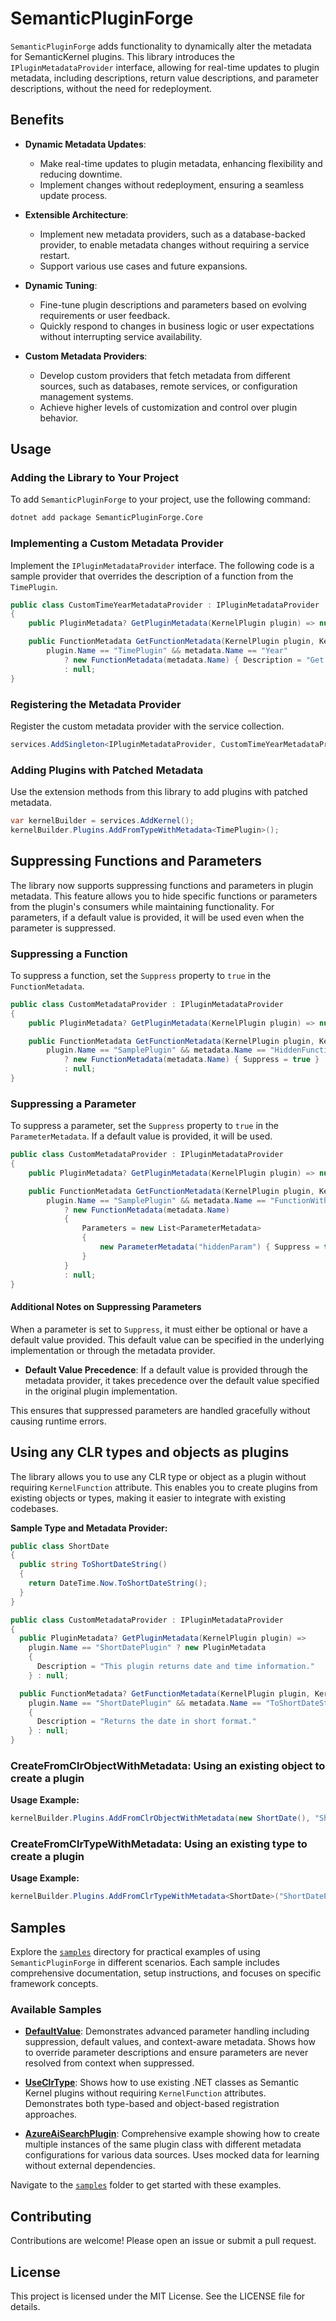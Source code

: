 # SemanticPluginForge

`SemanticPluginForge` adds functionality to dynamically alter the metadata for SemanticKernel plugins. This library introduces the `IPluginMetadataProvider` interface, allowing for real-time updates to plugin metadata, including descriptions, return value descriptions, and parameter descriptions, without the need for redeployment.

## Benefits

- **Dynamic Metadata Updates**:
  - Make real-time updates to plugin metadata, enhancing flexibility and reducing downtime.
  - Implement changes without redeployment, ensuring a seamless update process.

- **Extensible Architecture**:
  - Implement new metadata providers, such as a database-backed provider, to enable metadata changes without requiring a service restart.
  - Support various use cases and future expansions.

- **Dynamic Tuning**:
  - Fine-tune plugin descriptions and parameters based on evolving requirements or user feedback.
  - Quickly respond to changes in business logic or user expectations without interrupting service availability.

- **Custom Metadata Providers**:
  - Develop custom providers that fetch metadata from different sources, such as databases, remote services, or configuration management systems.
  - Achieve higher levels of customization and control over plugin behavior.

## Usage

### Adding the Library to Your Project
  
To add `SemanticPluginForge` to your project, use the following command:

```bash
dotnet add package SemanticPluginForge.Core
```

### Implementing a Custom Metadata Provider

Implement the `IPluginMetadataProvider` interface. The following code is a sample provider that overrides the description of a function from the `TimePlugin`.

```csharp
public class CustomTimeYearMetadataProvider : IPluginMetadataProvider
{
    public PluginMetadata? GetPluginMetadata(KernelPlugin plugin) => null;

    public FunctionMetadata GetFunctionMetadata(KernelPlugin plugin, KernelFunctionMetadata metadata) =>
        plugin.Name == "TimePlugin" && metadata.Name == "Year"
            ? new FunctionMetadata(metadata.Name) { Description = "Get the current year in 4-digit number format." }
            : null;
}
```

### Registering the Metadata Provider

Register the custom metadata provider with the service collection.

```csharp
services.AddSingleton<IPluginMetadataProvider, CustomTimeYearMetadataProvider>();
```

### Adding Plugins with Patched Metadata

Use the extension methods from this library to add plugins with patched metadata.

```csharp
var kernelBuilder = services.AddKernel();
kernelBuilder.Plugins.AddFromTypeWithMetadata<TimePlugin>();
```

## Suppressing Functions and Parameters

The library now supports suppressing functions and parameters in plugin metadata. This feature allows you to hide specific functions or parameters from the plugin's consumers while maintaining functionality. For parameters, if a default value is provided, it will be used even when the parameter is suppressed.

### Suppressing a Function

To suppress a function, set the `Suppress` property to `true` in the `FunctionMetadata`.

```csharp
public class CustomMetadataProvider : IPluginMetadataProvider
{
    public PluginMetadata? GetPluginMetadata(KernelPlugin plugin) => null;

    public FunctionMetadata GetFunctionMetadata(KernelPlugin plugin, KernelFunctionMetadata metadata) =>
        plugin.Name == "SamplePlugin" && metadata.Name == "HiddenFunction"
            ? new FunctionMetadata(metadata.Name) { Suppress = true }
            : null;
}
```

### Suppressing a Parameter

To suppress a parameter, set the `Suppress` property to `true` in the `ParameterMetadata`. If a default value is provided, it will be used.

```csharp
public class CustomMetadataProvider : IPluginMetadataProvider
{
    public PluginMetadata? GetPluginMetadata(KernelPlugin plugin) => null;

    public FunctionMetadata GetFunctionMetadata(KernelPlugin plugin, KernelFunctionMetadata metadata) =>
        plugin.Name == "SamplePlugin" && metadata.Name == "FunctionWithHiddenParameter"
            ? new FunctionMetadata(metadata.Name)
            {
                Parameters = new List<ParameterMetadata>
                {
                    new ParameterMetadata("hiddenParam") { Suppress = true, DefaultValue = "default" }
                }
            }
            : null;
}
```

#### Additional Notes on Suppressing Parameters

When a parameter is set to `Suppress`, it must either be optional or have a default value provided. This default value can be specified in the underlying implementation or through the metadata provider.

- **Default Value Precedence**: If a default value is provided through the metadata provider, it takes precedence over the default value specified in the original plugin implementation.

This ensures that suppressed parameters are handled gracefully without causing runtime errors.

## Using any CLR types and objects as plugins
  
The library allows you to use any CLR type or object as a plugin without requiring `KernelFunction` attribute. This enables you to create plugins from existing objects or types, making it easier to integrate with existing codebases.

**Sample Type and Metadata Provider:**

```csharp
public class ShortDate
{
  public string ToShortDateString()
  {
    return DateTime.Now.ToShortDateString();
  }
}

public class CustomMetadataProvider : IPluginMetadataProvider
{
  public PluginMetadata? GetPluginMetadata(KernelPlugin plugin) =>
    plugin.Name == "ShortDatePlugin" ? new PluginMetadata
    {
      Description = "This plugin returns date and time information."
    } : null;

  public FunctionMetadata? GetFunctionMetadata(KernelPlugin plugin, KernelFunctionMetadata metadata) =>
    plugin.Name == "ShortDatePlugin" && metadata.Name == "ToShortDateString" ? new FunctionMetadata(metadata.Name)
    {
      Description = "Returns the date in short format."
    } : null;
}
```

### CreateFromClrObjectWithMetadata: Using an existing object to create a plugin

**Usage Example:**

```csharp
kernelBuilder.Plugins.AddFromClrObjectWithMetadata(new ShortDate(), "ShortDatePlugin");
```

### CreateFromClrTypeWithMetadata: Using an existing type to create a plugin

**Usage Example:**

```csharp
kernelBuilder.Plugins.AddFromClrTypeWithMetadata<ShortDate>("ShortDatePlugin");
```

## Samples

Explore the [`samples`](./samples/) directory for practical examples of using `SemanticPluginForge` in different scenarios. Each sample includes comprehensive documentation, setup instructions, and focuses on specific framework concepts.

### Available Samples

- **[DefaultValue](./samples/DefaultValue/)**: Demonstrates advanced parameter handling including suppression, default values, and context-aware metadata. Shows how to override parameter descriptions and ensure parameters are never resolved from context when suppressed.

- **[UseClrType](./samples/UseClrType/)**: Shows how to use existing .NET classes as Semantic Kernel plugins without requiring `KernelFunction` attributes. Demonstrates both type-based and object-based registration approaches.

- **[AzureAiSearchPlugin](./samples/AzureAiSearchPlugin/)**: Comprehensive example showing how to create multiple instances of the same plugin class with different metadata configurations for various data sources. Uses mocked data for learning without external dependencies.

Navigate to the [`samples`](./samples/) folder to get started with these examples.

## Contributing

Contributions are welcome! Please open an issue or submit a pull request.

## License

This project is licensed under the MIT License. See the LICENSE file for details.